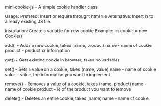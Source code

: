 mini-cookie-js - A simple cookie handler class

Usage: 
  Prefered: Insert or require throught html file
  Alternative: Insert in to already existing JS file.
   
  Installation:
    Create a variable for new cookie
      Example: let cookie = new Cookie()
      
add() - Adds a new cookie, takes (name, product)
  name - name of cookie
  product - product or information
  
get() - Gets existing cookie in browser, takes no variables
  
set() - Sets a value on a cookie, takes (name, value)
  name - name of cookie
  value - value, the information you want to implement
  
remove() - Removes a value of a cookie, takes (name, product)
  name - name of cookie
  product - id of the product you want to remove
  
delete() - Deletes an entire cookie, takes (name)
  name - name of cookie
